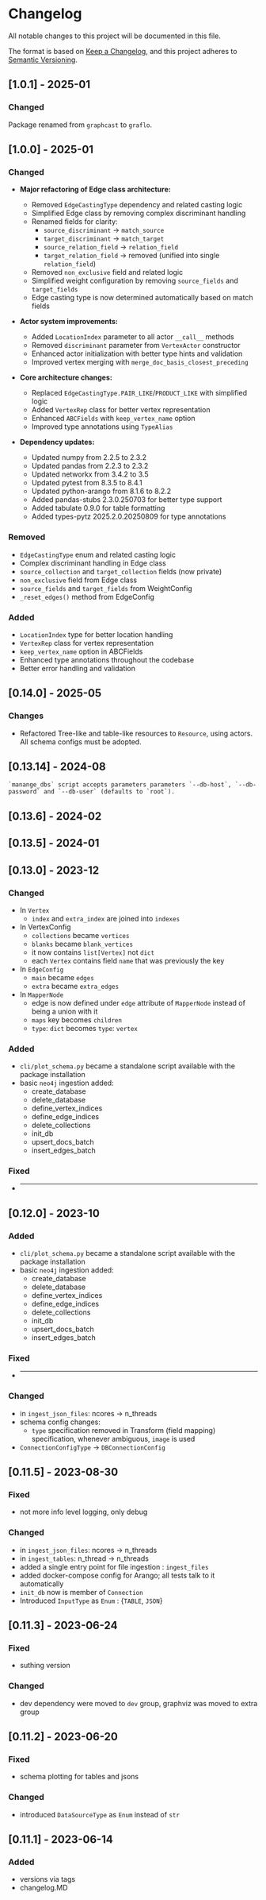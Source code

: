 # Changelog

All notable changes to this project will be documented in this file.

The format is based on [Keep a Changelog](https://keepachangelog.com/en/1.0.0/),
and this project adheres to [Semantic Versioning](https://semver.org/spec/v2.0.0.html).

## [1.0.1] - 2025-01
### Changed

Package renamed from `graphcast` to `graflo`.


## [1.0.0] - 2025-01
### Changed
- **Major refactoring of Edge class architecture:**
  - Removed `EdgeCastingType` dependency and related casting logic
  - Simplified Edge class by removing complex discriminant handling
  - Renamed fields for clarity:
    - `source_discriminant` → `match_source`
    - `target_discriminant` → `match_target`
    - `source_relation_field` → `relation_field`
    - `target_relation_field` → removed (unified into single `relation_field`)
  - Removed `non_exclusive` field and related logic
  - Simplified weight configuration by removing `source_fields` and `target_fields`
  - Edge casting type is now determined automatically based on match fields

- **Actor system improvements:**
  - Added `LocationIndex` parameter to all actor `__call__` methods
  - Removed `discriminant` parameter from `VertexActor` constructor
  - Enhanced actor initialization with better type hints and validation
  - Improved vertex merging with `merge_doc_basis_closest_preceding`

- **Core architecture changes:**
  - Replaced `EdgeCastingType.PAIR_LIKE`/`PRODUCT_LIKE` with simplified logic
  - Added `VertexRep` class for better vertex representation
  - Enhanced `ABCFields` with `keep_vertex_name` option
  - Improved type annotations using `TypeAlias`

- **Dependency updates:**
  - Updated numpy from 2.2.5 to 2.3.2
  - Updated pandas from 2.2.3 to 2.3.2
  - Updated networkx from 3.4.2 to 3.5
  - Updated pytest from 8.3.5 to 8.4.1
  - Updated python-arango from 8.1.6 to 8.2.2
  - Added pandas-stubs 2.3.0.250703 for better type support
  - Added tabulate 0.9.0 for table formatting
  - Added types-pytz 2025.2.0.20250809 for type annotations

### Removed
- `EdgeCastingType` enum and related casting logic
- Complex discriminant handling in Edge class
- `source_collection` and `target_collection` fields (now private)
- `non_exclusive` field from Edge class
- `source_fields` and `target_fields` from WeightConfig
- `_reset_edges()` method from EdgeConfig

### Added
- `LocationIndex` type for better location handling
- `VertexRep` class for vertex representation
- `keep_vertex_name` option in ABCFields
- Enhanced type annotations throughout the codebase
- Better error handling and validation

## [0.14.0] - 2025-05
### Changes
- Refactored Tree-like and table-like resources to `Resource`, using actors. All schema configs must be adopted.

## [0.13.14] - 2024-08
    `manange_dbs` script accepts parameters parameters `--db-host`, `--db-password` and `--db-user` (defaults to `root`).  

## [0.13.6] - 2024-02

## [0.13.5] - 2024-01

## [0.13.0] - 2023-12

### Changed
- In `Vertex`
  - `index` and `extra_index` are joined into `indexes`
- In VertexConfig
  - `collections` became `vertices`
  - `blanks` became `blank_vertices`
  - it now contains `list[Vertex]` not `dict`
  - each `Vertex` contains field `name` that was previously the key
- In `EdgeConfig`
  - `main` became `edges`
  - `extra` became `extra_edges`
- In `MapperNode` 
  - edge is now defined under `edge` attribute of `MapperNode` instead of being a union with it
  - `maps` key becomes `children`
  - `type`: `dict` becomes `type`: `vertex`
  
    

### Added

- `cli/plot_schema.py` became a standalone script available with the package installation
-  basic `neo4j` ingestion added:
     - create_database
     - delete_database
     - define_vertex_indices
     - define_edge_indices
     - delete_collections
     - init_db
     - upsert_docs_batch
     - insert_edges_batch

### Fixed

- ***



## [0.12.0] - 2023-10

### Added

- `cli/plot_schema.py` became a standalone script available with the package installation
-  basic `neo4j` ingestion added:
     - create_database
     - delete_database
     - define_vertex_indices
     - define_edge_indices
     - delete_collections
     - init_db
     - upsert_docs_batch
     - insert_edges_batch

### Fixed

- ***

### Changed

- in `ingest_json_files`: ncores -> n_threads 
- schema config changes:
    - `type` specification removed in Transform (field mapping) specification, whenever ambiguous, `image` is used   
- `ConnectionConfigType` -> `DBConnectionConfig`

## [0.11.5] - 2023-08-30

### Fixed

- not more info level logging, only debug

### Changed

- in `ingest_json_files`: ncores -> n_threads
- in `ingest_tables`: n_thread -> n_threads
- added a single entry point for file ingestion : `ingest_files`
- added docker-compose config for Arango; all tests talk to it automatically
- `init_db` now is member of `Connection`
- Introduced `InputType` as `Enum` : {`TABLE`, `JSON`}


## [0.11.3] - 2023-06-24

### Fixed

- suthing version

### Changed

- dev dependency were moved to `dev` group, graphviz was moved to extra group

## [0.11.2] - 2023-06-20

### Fixed

- schema plotting for tables and jsons

### Changed

- introduced `DataSourceType` as `Enum` instead of `str`

## [0.11.1] - 2023-06-14

### Added

- versions via tags
- changelog.MD

[//]: # (### Changed)

[//]: # ()
[//]: # (### Fixed)






